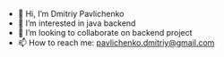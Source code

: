- 👋 Hi, I’m Dmitriy Pavlichenko
- 👀 I’m interested in java backend
- 💞️ I’m looking to collaborate on backend project
- 📫 How to reach me: pavlichenko.dmitriy@gmail.com

<!---
DmitriyPavlichenko/DmitriyPavlichenko is a ✨ special ✨ repository because its `README.md` (this file) appears on your GitHub profile.
You can click the Preview link to take a look at your changes.
--->
